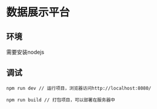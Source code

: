 # 数据展示平台

## 环境

需要安装nodejs

## 调试

```
npm run dev // 运行项目，浏览器访问http://localhost:8080/ 

npm run build // 打包项目，可以部署在服务器中
```
